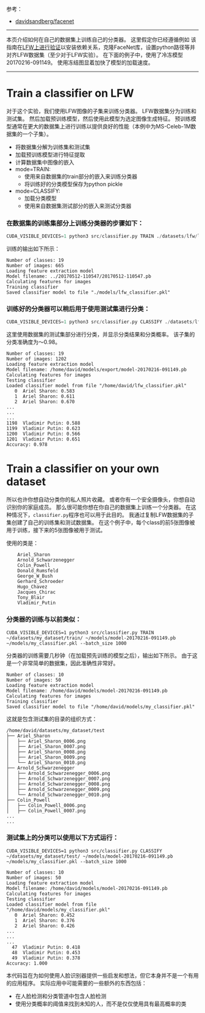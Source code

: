 参考：

- [davidsandberg/facenet](https://github.com/davidsandberg/facenet)


----------

本页介绍如何在自己的数据集上训练自己的分类器。 这里假定你已经遵循例如 该指南在[LFW上进行验证](https://github.com/davidsandberg/facenet/wiki/Validate-on-lfw)以安装依赖关系，克隆FaceNet库，设置python路径等并对齐LFW数据集（至少对于LFW实验）。 在下面的例子中，使用了冷冻模型20170216-091149。 使用冻结图显着加快了模型的加载速度。

---------------------------------------
# Train a classifier on LFW
对于这个实验，我们使用LFW图像的子集来训练分类器。 LFW数据集分为训练和测试集。 然后加载预训练模型，然后使用此模型为选定图像生成特征。 预训练模型通常在更大的数据集上进行训练以提供良好的性能（本例中为MS-Celeb-1M数据集的一个子集）。

- 将数据集分解为训练集和测试集
- 加载预训练模型进行特征提取
- 计算数据集中图像的嵌入
- mode=TRAIN: 
	- 使用来自数据集的train部分的嵌入来训练分类器
	- 将训练好的分类模型保存为python pickle
- mode=CLASSIFY:
	- 加载分类模型
	- 使用来自数据集测试部分的嵌入来测试分类器


### 在数据集的训练集部分上训练分类器的步骤如下：

```python
CUDA_VISIBLE_DEVICES=1 python3 src/classifier.py TRAIN ./datasets/lfw/lfw_mtcnnpy_160 ../20170512-110547/20170512-110547.pb ./models/lfw_classifier.pkl --batch_size 1000 --min_nrof_images_per_class 40 --nrof_train_images_per_class 35 --use_split_dataset
```

训练的输出如下所示：

```
Number of classes: 19
Number of images: 665
Loading feature extraction model
Model filename: ../20170512-110547/20170512-110547.pb
Calculating features for images
Training classifier
Saved classifier model to file "./models/lfw_classifier.pkl"
```



### 训练好的分类器可以稍后用于使用测试集进行分类：

```python
CUDA_VISIBLE_DEVICES=1 python3 src/classifier.py CLASSIFY ./datasets/lfw/lfw_mtcnnpy_160 ../20170512-110547/20170512-110547.pb ./models/lfw_classifier.pkl --batch_size 1000 --min_nrof_images_per_class 40 --nrof_train_images_per_class 35 --use_split_dataset
```
这里使用数据集的测试集部分进行分类，并显示分类结果和分类概率。 该子集的分类准确度为〜0.98。

```
Number of classes: 19
Number of images: 1202
Loading feature extraction model
Model filename: /home/david/models/export/model-20170216-091149.pb
Calculating features for images
Testing classifier
Loaded classifier model from file "/home/david/lfw_classifier.pkl"
   0  Ariel Sharon: 0.583
   1  Ariel Sharon: 0.611
   2  Ariel Sharon: 0.670
...
...
...
1198  Vladimir Putin: 0.588
1199  Vladimir Putin: 0.623
1200  Vladimir Putin: 0.566
1201  Vladimir Putin: 0.651
Accuracy: 0.978
```

# Train a classifier on your own dataset
所以也许你想自动分类你的私人照片收藏。 或者你有一个安全摄像头，你想自动识别你的家庭成员。 那么很可能你想在你自己的数据集上训练一个分类器。 在这种情况下，`classifier.py`程序也可以用于此目的。 我通过复制LFW数据集的子集创建了自己的训练集和测试数据集。 在这个例子中，每个class的前5张图像被用于训练，接下来的5张图像被用于测试。

使用的类是：

```
    Ariel_Sharon
    Arnold_Schwarzenegger
    Colin_Powell
    Donald_Rumsfeld
    George_W_Bush
    Gerhard_Schroeder
    Hugo_Chavez
    Jacques_Chirac
    Tony_Blair
    Vladimir_Putin
```

### 分类器的训练与以前类似：

```
CUDA_VISIBLE_DEVICES=1 python3 src/classifier.py TRAIN ~/datasets/my_dataset/train/ ~/models/model-20170216-091149.pb ~/models/my_classifier.pkl --batch_size 1000
```
分类器的训练需要几秒钟（在加载预先训练的模型之后），输出如下所示。 由于这是一个非常简单的数据集，因此准确性非常好。

```
Number of classes: 10
Number of images: 50
Loading feature extraction model
Model filename: /home/david/models/model-20170216-091149.pb
Calculating features for images
Training classifier
Saved classifier model to file "/home/david/models/my_classifier.pkl"
```
这就是包含测试集的目录的组织方式：

```
/home/david/datasets/my_dataset/test
├── Ariel_Sharon
│   ├── Ariel_Sharon_0006.png
│   ├── Ariel_Sharon_0007.png
│   ├── Ariel_Sharon_0008.png
│   ├── Ariel_Sharon_0009.png
│   └── Ariel_Sharon_0010.png
├── Arnold_Schwarzenegger
│   ├── Arnold_Schwarzenegger_0006.png
│   ├── Arnold_Schwarzenegger_0007.png
│   ├── Arnold_Schwarzenegger_0008.png
│   ├── Arnold_Schwarzenegger_0009.png
│   └── Arnold_Schwarzenegger_0010.png
├── Colin_Powell
│   ├── Colin_Powell_0006.png
│   ├── Colin_Powell_0007.png
...
...
```

### 测试集上的分类可以使用以下方式运行：

```
CUDA_VISIBLE_DEVICES=1 python3 src/classifier.py CLASSIFY ~/datasets/my_dataset/test/ ~/models/model-20170216-091149.pb ~/models/my_classifier.pkl --batch_size 1000
```

```
Number of classes: 10
Number of images: 50
Loading feature extraction model
Model filename: /home/david/models/model-20170216-091149.pb
Calculating features for images
Testing classifier
Loaded classifier model from file "/home/david/models/my_classifier.pkl"
   0  Ariel Sharon: 0.452
   1  Ariel Sharon: 0.376
   2  Ariel Sharon: 0.426
...
...
...
  47  Vladimir Putin: 0.418
  48  Vladimir Putin: 0.453
  49  Vladimir Putin: 0.378
Accuracy: 1.000
```
本代码旨在为如何使用人脸识别器提供一些启发和想法，但它本身并不是一个有用的应用程序。 实际应用中可能需要的一些额外的东西包括：

- 在人脸检测和分类管道中包含人脸检测
- 使用分类概率的阈值来找到未知的人，而不是仅仅使用具有最高概率的类


